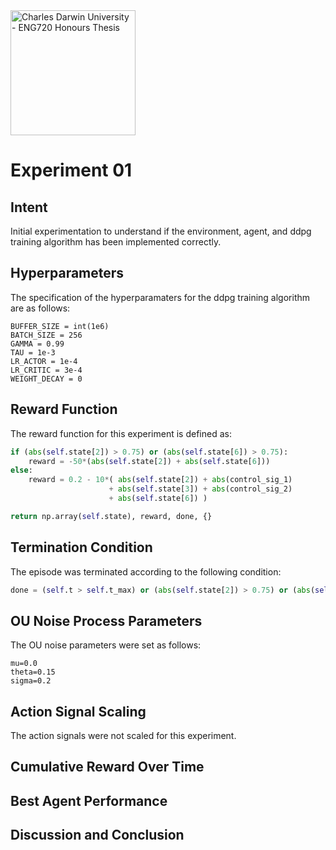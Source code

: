 <img src="https://fundraising.blackbaud.com.au/wp-content/uploads/2016/08/CDU-LOGO-RGB-LHS-1200x628.jpg" alt="Charles Darwin University - ENG720 Honours Thesis" width="200" />

# Experiment 01
## Intent
Initial experimentation to understand if the environment, agent, and ddpg training algorithm has been implemented correctly.

## Hyperparameters
The specification of the hyperparamaters for the ddpg training algorithm are as follows:
```
BUFFER_SIZE = int(1e6)
BATCH_SIZE = 256
GAMMA = 0.99
TAU = 1e-3
LR_ACTOR = 1e-4
LR_CRITIC = 3e-4
WEIGHT_DECAY = 0
```

## Reward Function
The reward function for this experiment is defined as:
```python
if (abs(self.state[2]) > 0.75) or (abs(self.state[6]) > 0.75):
    reward = -50*(abs(self.state[2]) + abs(self.state[6]))
else:
    reward = 0.2 - 10*( abs(self.state[2]) + abs(control_sig_1)
                      + abs(self.state[3]) + abs(control_sig_2)
                      + abs(self.state[6]) )

return np.array(self.state), reward, done, {}
```

## Termination Condition
The episode was terminated according to the following condition:
```python
done = (self.t > self.t_max) or (abs(self.state[2]) > 0.75) or (abs(self.state[6]) > 0.75)
```

## OU Noise Process Parameters
The OU noise parameters were set as follows:
```
mu=0.0
theta=0.15
sigma=0.2
```

## Action Signal Scaling
The action signals were not scaled for this experiment.


## Cumulative Reward Over Time


## Best Agent Performance


## Discussion and Conclusion